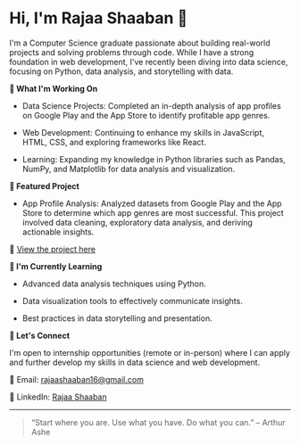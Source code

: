 # Hi, I'm Rajaa Shaaban 👋

I'm a Computer Science graduate passionate about building real-world projects and solving problems through code. While I have a strong foundation in web development, I've recently been diving into data science, focusing on Python, data analysis, and storytelling with data.

**🧠 What I'm Working On**

- Data Science Projects: Completed an in-depth analysis of app profiles on Google Play and the App Store to identify profitable app genres.

- Web Development: Continuing to enhance my skills in JavaScript, HTML, CSS, and exploring frameworks like React.

- Learning: Expanding my knowledge in Python libraries such as Pandas, NumPy, and Matplotlib for data analysis and visualization.

**📂 Featured Project**

- App Profile Analysis: Analyzed datasets from Google Play and the App Store to determine which app genres are most successful. This project involved data cleaning, exploratory data analysis, and deriving actionable insights.

🔗 [View the project here](https://github.com/rajaashb/Android-IOS-Apps-Analysis)

**🌱 I'm Currently Learning**

- Advanced data analysis techniques using Python.

- Data visualization tools to effectively communicate insights.

- Best practices in data storytelling and presentation.

**🤝 Let's Connect**

I'm open to internship opportunities (remote or in-person) where I can apply and further develop my skills in data science and web development.

📧 Email: rajaashaaban16@gmail.com

💼 LinkedIn: [Rajaa Shaaban](www.linkedin.com/in/rajaa-shaaban-96ba04283)

---

> “Start where you are. Use what you have. Do what you can.” – Arthur Ashe
